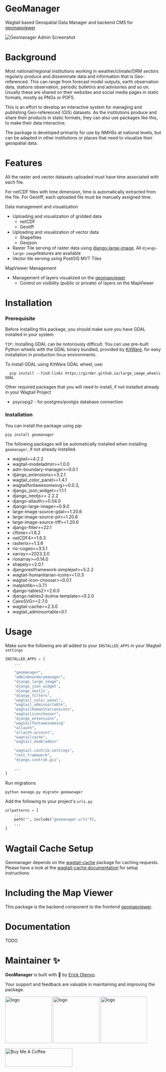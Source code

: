 # GeoManager

Wagtail based Geospatial Data Manager and backend CMS for [geomapviewer](https://github.com/wmo-raf/geomapviewer)

![Geomanager Admin Screenshot](./screenshots/geomanager_with_frontend.png)

# Background

Most national/regional institutions working in weather/climate/DRM sectors regularly produce and disseminate data and
information that is Geo-referenced. This can range from forecast model outputs, earth observation data, stations
observation, periodic bulletins and advisories and so on. Usually these are shared on their websites and social media
pages in static formats, mostly as PNGs or PDFS.

This is an effort to develop an interactive system for managing and publishing Geo-referenced (GIS)
datasets. As the institutions produce and share their products in static formats, they can also use packages like this,
to make their data interactive.

The package is developed primarily for use by NMHSs at national levels, but can be adapted in other institutions or
places that need to visualize their geospatial data.

# Features

All the raster and vector datasets uploaded must have time associated with each file.

For netCDF files with time dimension, time is automatically extracted from the file. For Geotiff, each uploaded file
must be manually assigned time.

Data management and visualization

- Uploading and visualization of gridded data
    - netCDF
    - Geotiff
- Uploading and visualization of vector data
    - Shapefiles
    - Geojson
- Raster Tile serving of raster data using [django-large-image](https://github.com/girder/django-large-image).
  All `django-large-image`features are available
- Vector tile serving using PostGIS MVT Tiles

MapViewer Management

- Management of layers visualized on the [geomapviewer](https://github.com/wmo-raf/geomapviewer)
    - Control on visibility (public or private) of layers on the MapViewer

# Installation

### Prerequisite

Before installing this package, you should make sure you have GDAL installed in your system.

`TIP:` Installing GDAL can be notoriously difficult. You can use pre-built Python wheels with the GDAL binary bundled,
provided by [KitWare](https://github.com/Kitware), for easy installation in production linux environments.

To install GDAL using KitWare GDAL wheel, use:

```shell
  pip install --find-links https://girder.github.io/large_image_wheels GDAL
```

Other required packages that you will need to install, if not installed already in your Wagtail Project

- psycopg2 - for postgres/postgis database connection

### Installation

You can install the package using pip:

```shell
pip install geomanager
```

The following packages will be automatically installed when installing `geomanager`, if not already installed.

- wagtail>=4.2.2
- wagtail-modeladmin>=1.0.0
- adm-boundary-manager>=0.0.1
- django_extensions>=3.2.1
- wagtail_color_panel>=1.4.1
- wagtailfontawesomesvg>=0.0.3,
- django_json_widget>=1.1.1
- django_nextjs>= 2.2.2
- django-allauth>=0.54.0
- django-large-image>=0.9.0
- large-image-source-gdal>=1.20.6
- large-image-source-pil>=1.20.6
- large-image-source-tiff>=1.20.6
- django-filter>=22.1
- cftime>=1.6.2
- netCDF4>=1.6.3
- rasterio>=1.3.6
- rio-cogeo>=3.5.1
- xarray>=2023.3.0
- rioxarray>=0.14.0
- shapely>=2.0.1
- djangorestframework-simplejwt>=5.2.2
- wagtail-humanitarian-icons>=1.0.3
- wagtail-icon-chooser>=0.0.1
- matplotlib>=3.7.1
- django-tables2>=2.6.0
- django-tables2-bulma-template>=0.2.0
- CairoSVG>=2.7.0
- wagtail-cache>=2.3.0
- wagtail_adminsortable=0.1

# Usage

Make sure the following are all added to your `INSTALLED_APPS` in your Wagtail `settings`

````python
INSTALLED_APPS = [
    ...

    "geomanager",
    "adminboundarymanager",
    "django_large_image",
    'django_json_widget',
    'django_nextjs',
    "django_filters",
    "wagtail_color_panel",
    "wagtail_adminsortable",
    "wagtailhumanitarianicons",
    "wagtailiconchooser",
    "django_extensions",
    "wagtailfontawesomesvg"
    "allauth",
    "allauth.account",
    "wagtailcache",
    "wagtail_modeladmin"

    "wagtail.contrib.settings",
    "rest_framework",
    "django.contrib.gis",

    ...
]

````

Run migrations

```shell
python manage.py migrate geomanager
```

Add the following to your project's `urls.py`

```python
urlpatterns = [
    ...
    path("", include("geomanager.urls")),
    ...
]
```

# Wagtail Cache Setup

Geomanager depends on the [wagtail-cache](https://github.com/coderedcorp/wagtail-cache) package for caching requests.
Please have a look at the [wagtail-cache documentation](https://docs.coderedcorp.com/wagtail-cache/) for setup
instructions

# Including the Map Viewer

This package is the backend component to the frontend [geomapviewer](https://github.com/wmo-raf/geomapviewer).

# Documentation

TODO

# Maintainer ✨

**GeoManager** is built with 💛 by [Erick Otenyo](https://github.com/erick-otenyo).

Your support and feedback are valuable in maintaining and improving the package.

<a href="https://www.linkedin.com/in/erick-otenyo" target="_blank"><img src="images/linkedin.png" alt="logo" width="150"></a>
<a href="https://www.buymeacoffee.com/erick_otenyo" target="_blank"><img src="images/buymeacoffe.png" alt="logo" width="150"></a>
<a href="https://twitter.com/erick_otenyo" target="_blank"><img src="images/twitter.png" alt="logo" width="150"></a>

<a href="https://www.buymeacoffee.com/erick_otenyo" target="_blank"><img src="https://cdn.buymeacoffee.com/buttons/v2/default-blue.png" alt="Buy Me A Coffee" style="height: 60px !important;width: 217px !important;" ></a>
